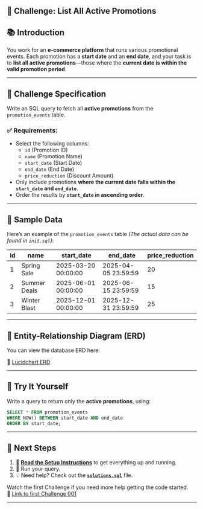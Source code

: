 ## 🚀 Challenge: List All Active Promotions  

## 📚 Introduction  
You work for an **e-commerce platform** that runs various promotional events. Each promotion has a **start date** and an **end date**, and your task is to **list all active promotions**—those where the **current date is within the valid promotion period**.  

---

## 🎯 Challenge Specification  
Write an SQL query to fetch all **active promotions** from the `promotion_events` table.  

### ✅ Requirements:  
- Select the following columns:  
  - `id` (Promotion ID)  
  - `name` (Promotion Name)  
  - `start_date` (Start Date)  
  - `end_date` (End Date)  
  - `price_reduction` (Discount Amount)  
- Only include promotions **where the current date falls within the `start_date` and `end_date`**.  
- Order the results by **`start_date` in ascending order**.  

---

## 💂 Sample Data  
Here’s an example of the `promotion_events` table _(The actual data can be found in `init.sql`)_:  

| id | name           | start_date          | end_date            | price_reduction |
|----|---------------|---------------------|---------------------|----------------|
| 1  | Spring Sale   | 2025-03-20 00:00:00 | 2025-04-05 23:59:59 | 20             |
| 2  | Summer Deals  | 2025-06-01 00:00:00 | 2025-06-15 23:59:59 | 15             |
| 3  | Winter Blast  | 2025-12-01 00:00:00 | 2025-12-31 23:59:59 | 25             |

---

## 🔗 Entity-Relationship Diagram (ERD)  

You can view the database ERD here:  

🔗 [Lucidchart ERD](https://lucid.app/lucidchart/90664290-7d25-4076-825a-b719f04140f2/edit?viewport_loc=-4160%2C1399%2C2107%2C1076%2C0_0&invitationId=inv_cb44d210-28fb-4ad3-b952-1af4af42f529)  

---

## 🤔 Try It Yourself  
Write a query to return only the **active promotions**, using:  
```sql
SELECT * FROM promotion_events
WHERE NOW() BETWEEN start_date AND end_date
ORDER BY start_date;
```

---

## 🔗 Next Steps  
1. 📌 **[Read the Setup Instructions](setup.md)** to get everything up and running.  
2. 📝 Run your query.  
3. 💡 Need help? Check out the **[`solutions.sql`](solutions.sql)** file.  

Watch the first Challenge if you need more help getting the code started.  
🔗 [Link to first Challenge 001](https://github.com/veryacademy/SQL-Challenge-0001-Scenario-A)  

---

